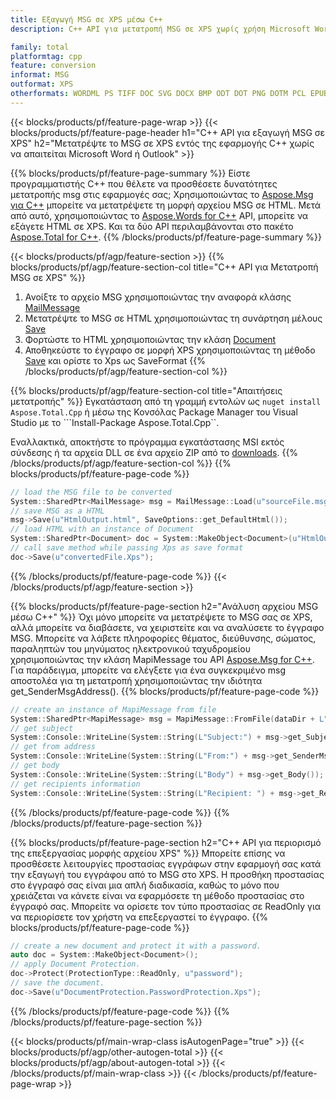 ```yaml
---
title: Εξαγωγή MSG σε XPS μέσω C++
description: C++ API για μετατροπή MSG σε XPS χωρίς χρήση Microsoft Word ή Outlook

family: total
platformtag: cpp
feature: conversion
informat: MSG
outformat: XPS
otherformats: WORDML PS TIFF DOC SVG DOCX BMP ODT DOT PNG DOTM PCL EPUB EMF MD DOCM RTF DOTX JPEG TEXT GIF FLATOPC PDF OTT
---
```

{{< blocks/products/pf/feature-page-wrap >}}
{{< blocks/products/pf/feature-page-header h1="C++ API για εξαγωγή MSG σε XPS" h2="Μετατρέψτε το MSG σε XPS εντός της εφαρμογής C++ χωρίς να απαιτείται Microsoft Word ή Outlook" >}}

{{% blocks/products/pf/feature-page-summary %}}
Είστε προγραμματιστής C++ που θέλετε να προσθέσετε δυνατότητες μετατροπής msg στις εφαρμογές σας; Χρησιμοποιώντας το [Aspose.Msg για C++](https://products.aspose.com/msg/cpp/) μπορείτε να μετατρέψετε τη μορφή αρχείου MSG σε HTML. Μετά από αυτό, χρησιμοποιώντας το [Aspose.Words for C++](https://products.aspose.com/words/cpp/) API, μπορείτε να εξάγετε HTML σε XPS. Και τα δύο API περιλαμβάνονται στο πακέτο [Aspose.Total for C++](https://products.aspose.com/total/cpp/). 
{{% /blocks/products/pf/feature-page-summary  %}}

{{< blocks/products/pf/agp/feature-section >}}
{{% blocks/products/pf/agp/feature-section-col title="C++ API για Μετατροπή MSG σε XPS" %}}
1. Ανοίξτε το αρχείο MSG χρησιμοποιώντας την αναφορά κλάσης [MailMessage](https://reference.aspose.com/msg/cpp/class/aspose.msg.mail_message)
2. Μετατρέψτε το MSG σε HTML χρησιμοποιώντας τη συνάρτηση μέλους [Save](https://reference.aspose.com/msg/cpp/class/aspose.msg.mail_message#a7e7c6b50c8db5a8bcc6934db02b4a786)
3. Φορτώστε το HTML χρησιμοποιώντας την κλάση [Document](https://reference.aspose.com/words/cpp/class/aspose.words.document)
4. Αποθηκεύστε το έγγραφο σε μορφή XPS χρησιμοποιώντας τη μέθοδο [Save](https://reference.aspose.com/words/cpp/class/aspose.words.document#save_string_saveformat) και ορίστε το Xps ως SaveFormat
{{% /blocks/products/pf/agp/feature-section-col %}}

{{% blocks/products/pf/agp/feature-section-col title="Απαιτήσεις μετατροπής" %}}
Εγκατάσταση από τη γραμμή εντολών ως ```nuget install Aspose.Total.Cpp``` ή μέσω της Κονσόλας Package Manager του Visual Studio με το ```Install-Package Aspose.Total.Cpp``.

Εναλλακτικά, αποκτήστε το πρόγραμμα εγκατάστασης MSI εκτός σύνδεσης ή τα αρχεία DLL σε ένα αρχείο ZIP από το [downloads](https://releases.aspose.com/total/cpp).
{{% /blocks/products/pf/agp/feature-section-col %}}
{{% blocks/products/pf/feature-page-code %}}

```cpp
// load the MSG file to be converted
System::SharedPtr<MailMessage> msg = MailMessage::Load(u"sourceFile.msg");
// save MSG as a HTML 
msg->Save(u"HtmlOutput.html", SaveOptions::get_DefaultHtml());  
// load HTML with an instance of Document
System::SharedPtr<Document> doc = System::MakeObject<Document>(u"HtmlOutput.html");
// call save method while passing Xps as save format
doc->Save(u"convertedFile.Xps");
```


{{% /blocks/products/pf/feature-page-code %}}
{{< /blocks/products/pf/agp/feature-section >}}

{{% blocks/products/pf/feature-page-section  h2="Ανάλυση αρχείου MSG μέσω C++" %}}
Όχι μόνο μπορείτε να μετατρέψετε το MSG σας σε XPS, αλλά μπορείτε να διαβάσετε, να χειριστείτε και να αναλύσετε το έγγραφο MSG. Μπορείτε να λάβετε πληροφορίες θέματος, διεύθυνσης, σώματος, παραληπτών του μηνύματος ηλεκτρονικού ταχυδρομείου χρησιμοποιώντας την κλάση MapiMessage του API [Aspose.Msg for C++](https://products.aspose.com/msg/cpp/). Για παράδειγμα, μπορείτε να ελέγξετε για ένα συγκεκριμένο msg αποστολέα για τη μετατροπή χρησιμοποιώντας την ιδιότητα get_SenderMsgAddress().
{{% blocks/products/pf/feature-page-code %}}

```cpp
// create an instance of MapiMessage from file
System::SharedPtr<MapiMessage> msg = MapiMessage::FromFile(dataDir + L"message.msg");
// get subject
System::Console::WriteLine(System::String(L"Subject:") + msg->get_Subject());
// get from address
System::Console::WriteLine(System::String(L"From:") + msg->get_SenderMsgAddress());
// get body
System::Console::WriteLine(System::String(L"Body") + msg->get_Body());
// get recipients information
System::Console::WriteLine(System::String(L"Recipient: ") + msg->get_Recipients());
```

{{% /blocks/products/pf/feature-page-code  %}}
{{% /blocks/products/pf/feature-page-section %}}

{{% blocks/products/pf/feature-page-section  h2="C++ API για περιορισμό της επεξεργασίας μορφής αρχείου XPS" %}}
Μπορείτε επίσης να προσθέσετε λειτουργίες προστασίας εγγράφων στην εφαρμογή σας κατά την εξαγωγή του εγγράφου από το MSG στο XPS. Η προσθήκη προστασίας στο έγγραφό σας είναι μια απλή διαδικασία, καθώς το μόνο που χρειάζεται να κάνετε είναι να εφαρμόσετε τη μέθοδο προστασίας στο έγγραφό σας. Μπορείτε να ορίσετε τον τύπο προστασίας σε ReadOnly για να περιορίσετε τον χρήστη να επεξεργαστεί το έγγραφο.
{{% blocks/products/pf/feature-page-code %}}

```cpp
// create a new document and protect it with a password.
auto doc = System::MakeObject<Document>();
// apply Document Protection.
doc->Protect(ProtectionType::ReadOnly, u"password");
// save the document.
doc->Save(u"DocumentProtection.PasswordProtection.Xps");
```

{{% /blocks/products/pf/feature-page-code  %}}
{{% /blocks/products/pf/feature-page-section %}}

{{< blocks/products/pf/main-wrap-class isAutogenPage="true" >}}
{{< blocks/products/pf/agp/other-autogen-total >}}
{{< blocks/products/pf/agp/about-autogen-total >}}
{{< /blocks/products/pf/main-wrap-class >}}
{{< /blocks/products/pf/feature-page-wrap >}}